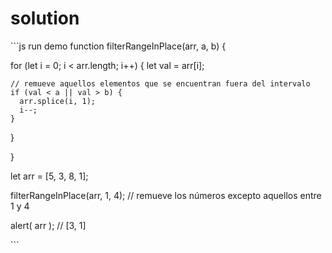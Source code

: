 # solution

\`\`\`js run demo function filterRangeInPlace\(arr, a, b\) {

for \(let i = 0; i &lt; arr.length; i++\) { let val = arr\[i\];

```text
// remueve aquellos elementos que se encuentran fuera del intervalo
if (val < a || val > b) {
  arr.splice(i, 1);
  i--;
}
```

}

}

let arr = \[5, 3, 8, 1\];

filterRangeInPlace\(arr, 1, 4\); // remueve los números excepto aquellos entre 1 y 4

alert\( arr \); // \[3, 1\]

\`\`\`

